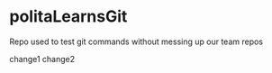 # politaLearnsGit
Repo used to test git commands without messing up our team repos

change1
change2

